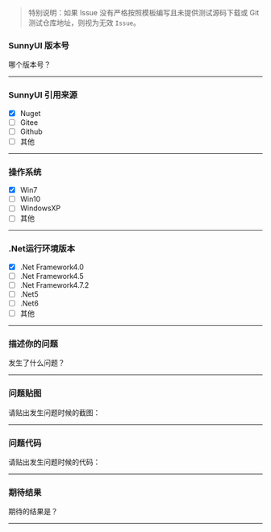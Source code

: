 > 特别说明：如果 Issue 没有严格按照模板编写且未提供测试源码下载或 Git 测试仓库地址，则视为无效 `Issue`。

### SunnyUI 版本号    

哪个版本号？    

---

### SunnyUI 引用来源

- [x] Nuget
- [ ] Gitee
- [ ] Github
- [ ] 其他

---

### 操作系统

- [x] Win7
- [ ] Win10
- [ ] WindowsXP
- [ ] 其他

---

### .Net运行环境版本

- [x] .Net Framework4.0
- [ ] .Net Framework4.5
- [ ] .Net Framework4.7.2
- [ ] .Net5
- [ ] .Net6
- [ ] 其他

---

### 描述你的问题

发生了什么问题？

---

### 问题贴图

请贴出发生问题时候的截图：

---

### 问题代码

请贴出发生问题时候的代码：

---

### 期待结果

期待的结果是？

---